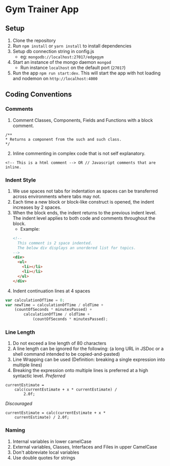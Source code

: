 # Gym Trainer App

## Setup
1. Clone the repository
2. Run `npm install` or `yarn install` to install dependencies
3. Setup db connection string in config.js
    - eg: `mongodb://localhost:27017/edgegym`
4. Start an instance of the mongo daemon `mongod`
    - Run instance `localhost` on the default port (`27017`)
6. Run the app `npm run start:dev`. This will start the app with hot loading and nodemon on `http://localhost:4000`

## Coding Conventions
### Comments
1. Comment Classes, Components, Fields and Functions with a block comment.
```
/**
* Returns a component from the such and such class.  
*/
```
2. Inline commenting in complex code that is not self explanatory.
```
<!-- This is a html comment --> OR // Javascript comments that are inline.
```

### Indent Style
1. We use spaces not tabs for indentation as spaces can be transferred across environments where tabs may not.
2. Each time a new block or block-like construct is opened, the indent increases by 2 spaces.
3. When the block ends, the indent returns to the previous indent level. The indent level applies to both code and comments throughout the block.
    - Example:
    ```html
    <!--
      This comment is 2 space indented.
      The below div displays an unordered list for topics.
    -->
    <div>
      <ul>
        <li></li>
        <li></li>
      </ul>
    </div>
    ```
4. Indent continuation lines at 4 spaces
```javascript
var calculationOfTime = 0;
var newTime = calculationOfTime / oldTime +
    (countOfSeconds * minutesPassed) +
        calculationOfTime / oldTime +
            (countOfSeconds * minutesPassed);
```
### Line Length
1. Do not exceed a line length of 80 characters
2. A line length can be ignored for the following: (a long URL in JSDoc or a shell command intended to be copied-and-pasted)
3. Line Wrapping can be used (Definition: breaking a single expression into multiple lines)
4. Breaking the expression onto multiple lines is preferred at a high syntactic level.
*Preferred*
```
currentEstimate =
    calc(currentEstimate + x * currentEstimate) /
        2.0f;
```
*Discouraged*
```
currentEstimate = calc(currentEstimate + x *
    currentEstimate) / 2.0f;
```
### Naming
1. Internal variables in lower camelCase
2. External variables, Classes, Interfaces and Files in upper CamelCase
3. Don't abbreviate local variables
4. Use double quotes for strings
